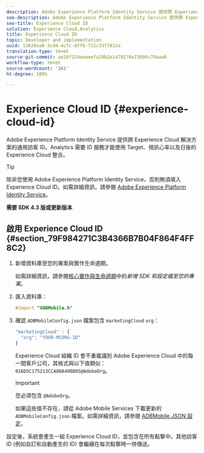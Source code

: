 ```yaml
---
description: Adobe Experience Platform Identity Service 提供跨 Experience Cloud 解決方案的通用訪客 ID。Analytics 需要 ID 服務才能使用 Target、視訊心率以及日後的Experience Cloud 整合。
seo-description: Adobe Experience Platform Identity Service 提供跨 Experience Cloud 解決方案的通用訪客 ID。Analytics 需要 ID 服務才能使用 Target、視訊心率以及日後的Experience Cloud 整合。
seo-title: Experience Cloud ID
solution: Experience Cloud,Analytics
title: Experience Cloud ID
topic: Developer and implementation
uuid: 13628ea8-3cd4-4cfc-8ff6-722c33f7813a
translation-type: tm+mt
source-git-commit: ae16f224eeaeefa29b2e1479270a72694c79aaa0
workflow-type: tm+mt
source-wordcount: '261'
ht-degree: 100%

---
```



# Experience Cloud ID {#experience-cloud-id}

Adobe Experience Platform Identity Service 提供跨 Experience Cloud 解決方案的通用訪客 ID。Analytics 需要 ID 服務才能使用 Target、視訊心率以及日後的Experience Cloud 整合。

>[!TIP]
>
>除非您使用 Adobe Experience Platform Identity Service，否則無須填入 Experience Cloud ID。如需詳細資訊，請參閱 [Adobe Experience Platform Identity Service](https://docs.adobe.com/content/help/zh-Hant/id-service/using/home.html)。

**需要 SDK 4.3 版或更新版本**

## 啟用 Experience Cloud ID {#section_79F984271C3B4366B7B04F864F4FF8C2}

1. 新增資料庫至您的專案與實作生命週期。

   如需詳細資訊，請參閱[核心實作與生命週期](/help/ios/getting-started/dev-qs.md)中的&#x200B;*新增 SDK 和設定檔至您的專案*。
1. 匯入資料庫：

   ```objective-c
   #import "ADBMobile.h"
   ```

1. 確認 `ADBMobileConfig.json` 檔案包含 `marketingCloud` `org`：

   ```js
   "marketingCloud" : { 
     "org": "YOUR-MCORG-ID" 
   }
   ```

   Experience Cloud 組織 ID 會不重複識別 Adobe Experience Cloud 中的每一間客戶公司，其格式與以下值類似：`016D5C175213CCA80A490D05@AdobeOrg`。

   >[!IMPORTANT]
   >
   >您必須包含 `@AdobeOrg`。

   如果這些值不存在，請從 Adobe Mobile Services 下載更新的 `ADBMobileConfig.json` 檔案。如需詳細資訊，請參閱 [ADBMobile JSON 設定](/help/ios/getting-started/requirements.md)。

設定後，系統會產生一組 Experience Cloud ID，並包含在所有點撃中。其他訪客 ID (例如自訂和自動產生的 ID) 會繼續在每次點撃時一併傳送。
